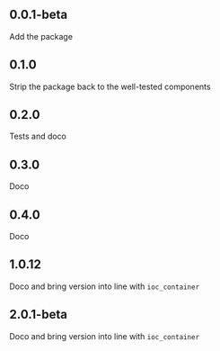 ## 0.0.1-beta
Add the package
## 0.1.0
Strip the package back to the well-tested components
## 0.2.0
Tests and doco
## 0.3.0
Doco
## 0.4.0
Doco
## 1.0.12
Doco and bring version into line with `ioc_container`
## 2.0.1-beta
Doco and bring version into line with `ioc_container`
